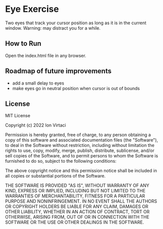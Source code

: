 # Eye Exercise
Two eyes that track your cursor position as long as it is in the current window. Warning: may distract you for a while.

## How to Run
Open the index.html file in any browser.

## Roadmap of future improvements
- add a small delay to eyes
- make eyes go in neutral position when cursor is out of bounds

## License
MIT License

Copyright (c) 2022 Ion Virtaci

Permission is hereby granted, free of charge, to any person obtaining a copy of this software and associated documentation files (the "Software"), to deal in the Software without restriction, including without limitation the rights to use, copy, modify, merge, publish, distribute, sublicense, and/or sell copies of the Software, and to permit persons to whom the Software is furnished to do so, subject to the following conditions:

The above copyright notice and this permission notice shall be included in all copies or substantial portions of the Software.

THE SOFTWARE IS PROVIDED "AS IS", WITHOUT WARRANTY OF ANY KIND, EXPRESS OR IMPLIED, INCLUDING BUT NOT LIMITED TO THE WARRANTIES OF MERCHANTABILITY, FITNESS FOR A PARTICULAR PURPOSE AND NONINFRINGEMENT. IN NO EVENT SHALL THE AUTHORS OR COPYRIGHT HOLDERS BE LIABLE FOR ANY CLAIM, DAMAGES OR OTHER LIABILITY, WHETHER IN AN ACTION OF CONTRACT, TORT OR OTHERWISE, ARISING FROM, OUT OF OR IN CONNECTION WITH THE SOFTWARE OR THE USE OR OTHER DEALINGS IN THE SOFTWARE.
